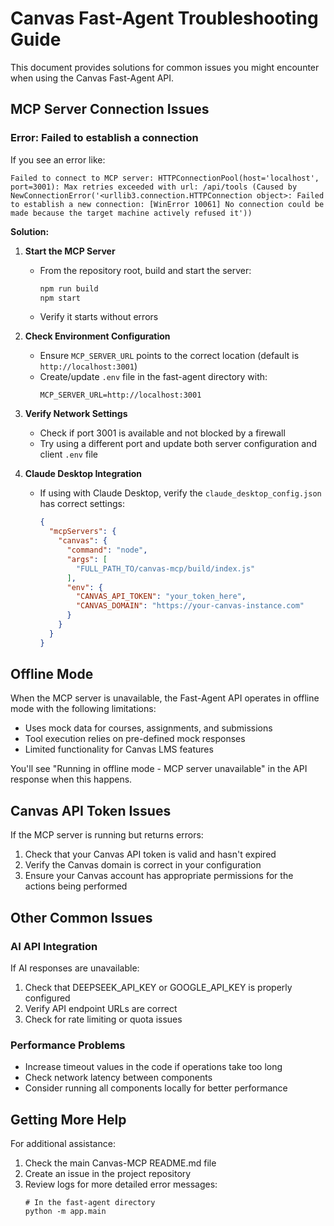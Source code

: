 # Canvas Fast-Agent Troubleshooting Guide

This document provides solutions for common issues you might encounter when using the Canvas Fast-Agent API.

## MCP Server Connection Issues

### Error: Failed to establish a connection

If you see an error like:
```
Failed to connect to MCP server: HTTPConnectionPool(host='localhost', port=3001): Max retries exceeded with url: /api/tools (Caused by NewConnectionError('<urllib3.connection.HTTPConnection object>: Failed to establish a new connection: [WinError 10061] No connection could be made because the target machine actively refused it'))
```

**Solution:**

1. **Start the MCP Server**
   - From the repository root, build and start the server:
     ```bash
     npm run build
     npm start
     ```
   - Verify it starts without errors

2. **Check Environment Configuration**
   - Ensure `MCP_SERVER_URL` points to the correct location (default is `http://localhost:3001`)
   - Create/update `.env` file in the fast-agent directory with:
     ```
     MCP_SERVER_URL=http://localhost:3001
     ```

3. **Verify Network Settings**
   - Check if port 3001 is available and not blocked by a firewall
   - Try using a different port and update both server configuration and client `.env` file

4. **Claude Desktop Integration**
   - If using with Claude Desktop, verify the `claude_desktop_config.json` has correct settings:
     ```json
     {
       "mcpServers": {
         "canvas": {
           "command": "node",
           "args": [
             "FULL_PATH_TO/canvas-mcp/build/index.js"
           ],
           "env": {
             "CANVAS_API_TOKEN": "your_token_here",
             "CANVAS_DOMAIN": "https://your-canvas-instance.com"
           }
         }
       }
     }
     ```

## Offline Mode

When the MCP server is unavailable, the Fast-Agent API operates in offline mode with the following limitations:

- Uses mock data for courses, assignments, and submissions
- Tool execution relies on pre-defined mock responses
- Limited functionality for Canvas LMS features

You'll see "Running in offline mode - MCP server unavailable" in the API response when this happens.

## Canvas API Token Issues

If the MCP server is running but returns errors:

1. Check that your Canvas API token is valid and hasn't expired
2. Verify the Canvas domain is correct in your configuration
3. Ensure your Canvas account has appropriate permissions for the actions being performed

## Other Common Issues

### AI API Integration

If AI responses are unavailable:

1. Check that DEEPSEEK_API_KEY or GOOGLE_API_KEY is properly configured
2. Verify API endpoint URLs are correct
3. Check for rate limiting or quota issues

### Performance Problems

- Increase timeout values in the code if operations take too long
- Check network latency between components
- Consider running all components locally for better performance

## Getting More Help

For additional assistance:

1. Check the main Canvas-MCP README.md file
2. Create an issue in the project repository
3. Review logs for more detailed error messages:
   ```
   # In the fast-agent directory
   python -m app.main
   ```